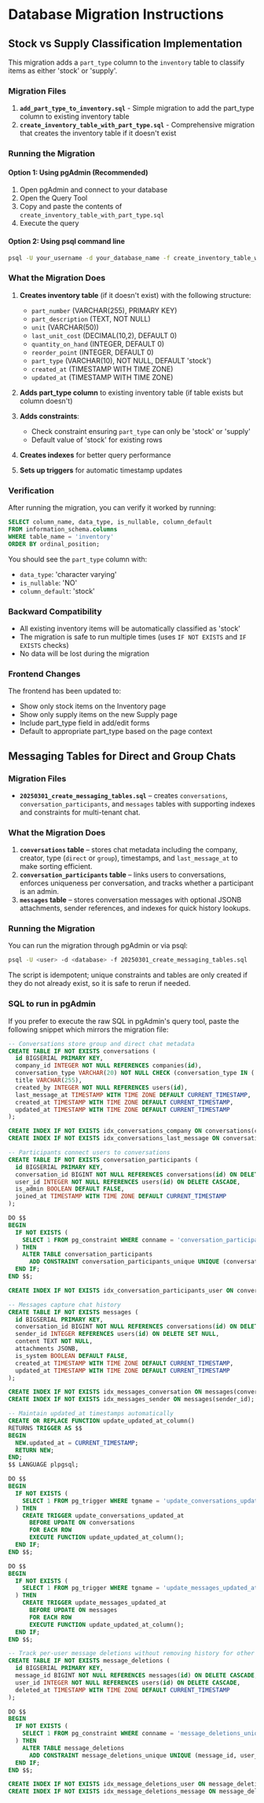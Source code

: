 # Database Migration Instructions

## Stock vs Supply Classification Implementation

This migration adds a `part_type` column to the `inventory` table to classify items as either 'stock' or 'supply'.

### Migration Files

1. **`add_part_type_to_inventory.sql`** - Simple migration to add the part_type column to existing inventory table
2. **`create_inventory_table_with_part_type.sql`** - Comprehensive migration that creates the inventory table if it doesn't exist

### Running the Migration

#### Option 1: Using pgAdmin (Recommended)

1. Open pgAdmin and connect to your database
2. Open the Query Tool
3. Copy and paste the contents of `create_inventory_table_with_part_type.sql`
4. Execute the query

#### Option 2: Using psql command line

```bash
psql -U your_username -d your_database_name -f create_inventory_table_with_part_type.sql
```

### What the Migration Does

1. **Creates inventory table** (if it doesn't exist) with the following structure:
   - `part_number` (VARCHAR(255), PRIMARY KEY)
   - `part_description` (TEXT, NOT NULL)
   - `unit` (VARCHAR(50))
   - `last_unit_cost` (DECIMAL(10,2), DEFAULT 0)
   - `quantity_on_hand` (INTEGER, DEFAULT 0)
   - `reorder_point` (INTEGER, DEFAULT 0)
   - `part_type` (VARCHAR(10), NOT NULL, DEFAULT 'stock')
   - `created_at` (TIMESTAMP WITH TIME ZONE)
   - `updated_at` (TIMESTAMP WITH TIME ZONE)

2. **Adds part_type column** to existing inventory table (if table exists but column doesn't)

3. **Adds constraints**:
   - Check constraint ensuring `part_type` can only be 'stock' or 'supply'
   - Default value of 'stock' for existing rows

4. **Creates indexes** for better query performance

5. **Sets up triggers** for automatic timestamp updates

### Verification

After running the migration, you can verify it worked by running:

```sql
SELECT column_name, data_type, is_nullable, column_default 
FROM information_schema.columns 
WHERE table_name = 'inventory' 
ORDER BY ordinal_position;
```

You should see the `part_type` column with:
- `data_type`: 'character varying'
- `is_nullable`: 'NO'
- `column_default`: 'stock'

### Backward Compatibility

- All existing inventory items will be automatically classified as 'stock'
- The migration is safe to run multiple times (uses `IF NOT EXISTS` and `IF EXISTS` checks)
- No data will be lost during the migration

### Frontend Changes

The frontend has been updated to:
- Show only stock items on the Inventory page
- Show only supply items on the new Supply page
- Include part_type field in add/edit forms
- Default to appropriate part_type based on the page context 
## Messaging Tables for Direct and Group Chats

### Migration Files

- **`20250301_create_messaging_tables.sql`** – creates `conversations`, `conversation_participants`, and `messages` tables with supporting indexes and constraints for multi-tenant chat.

### What the Migration Does

1. **`conversations` table** – stores chat metadata including the company, creator, type (`direct` or `group`), timestamps, and `last_message_at` to make sorting efficient.
2. **`conversation_participants` table** – links users to conversations, enforces uniqueness per conversation, and tracks whether a participant is an admin.
3. **`messages` table** – stores conversation messages with optional JSONB attachments, sender references, and indexes for quick history lookups.

### Running the Migration

You can run the migration through pgAdmin or via psql:

```bash
psql -U <user> -d <database> -f 20250301_create_messaging_tables.sql
```

The script is idempotent; unique constraints and tables are only created if they do not already exist, so it is safe to rerun if needed.

### SQL to run in pgAdmin

If you prefer to execute the raw SQL in pgAdmin's query tool, paste the following snippet which mirrors the migration file:

```sql
-- Conversations store group and direct chat metadata
CREATE TABLE IF NOT EXISTS conversations (
  id BIGSERIAL PRIMARY KEY,
  company_id INTEGER NOT NULL REFERENCES companies(id),
  conversation_type VARCHAR(20) NOT NULL CHECK (conversation_type IN ('direct', 'group')),
  title VARCHAR(255),
  created_by INTEGER NOT NULL REFERENCES users(id),
  last_message_at TIMESTAMP WITH TIME ZONE DEFAULT CURRENT_TIMESTAMP,
  created_at TIMESTAMP WITH TIME ZONE DEFAULT CURRENT_TIMESTAMP,
  updated_at TIMESTAMP WITH TIME ZONE DEFAULT CURRENT_TIMESTAMP
);

CREATE INDEX IF NOT EXISTS idx_conversations_company ON conversations(company_id);
CREATE INDEX IF NOT EXISTS idx_conversations_last_message ON conversations(last_message_at DESC NULLS LAST);

-- Participants connect users to conversations
CREATE TABLE IF NOT EXISTS conversation_participants (
  id BIGSERIAL PRIMARY KEY,
  conversation_id BIGINT NOT NULL REFERENCES conversations(id) ON DELETE CASCADE,
  user_id INTEGER NOT NULL REFERENCES users(id) ON DELETE CASCADE,
  is_admin BOOLEAN DEFAULT FALSE,
  joined_at TIMESTAMP WITH TIME ZONE DEFAULT CURRENT_TIMESTAMP
);

DO $$
BEGIN
  IF NOT EXISTS (
    SELECT 1 FROM pg_constraint WHERE conname = 'conversation_participants_unique'
  ) THEN
    ALTER TABLE conversation_participants
      ADD CONSTRAINT conversation_participants_unique UNIQUE (conversation_id, user_id);
  END IF;
END $$;

CREATE INDEX IF NOT EXISTS idx_conversation_participants_user ON conversation_participants(user_id);

-- Messages capture chat history
CREATE TABLE IF NOT EXISTS messages (
  id BIGSERIAL PRIMARY KEY,
  conversation_id BIGINT NOT NULL REFERENCES conversations(id) ON DELETE CASCADE,
  sender_id INTEGER REFERENCES users(id) ON DELETE SET NULL,
  content TEXT NOT NULL,
  attachments JSONB,
  is_system BOOLEAN DEFAULT FALSE,
  created_at TIMESTAMP WITH TIME ZONE DEFAULT CURRENT_TIMESTAMP,
  updated_at TIMESTAMP WITH TIME ZONE DEFAULT CURRENT_TIMESTAMP
);

CREATE INDEX IF NOT EXISTS idx_messages_conversation ON messages(conversation_id, created_at DESC);
CREATE INDEX IF NOT EXISTS idx_messages_sender ON messages(sender_id);

-- Maintain updated_at timestamps automatically
CREATE OR REPLACE FUNCTION update_updated_at_column()
RETURNS TRIGGER AS $$
BEGIN
  NEW.updated_at = CURRENT_TIMESTAMP;
  RETURN NEW;
END;
$$ LANGUAGE plpgsql;

DO $$
BEGIN
  IF NOT EXISTS (
    SELECT 1 FROM pg_trigger WHERE tgname = 'update_conversations_updated_at'
  ) THEN
    CREATE TRIGGER update_conversations_updated_at
      BEFORE UPDATE ON conversations
      FOR EACH ROW
      EXECUTE FUNCTION update_updated_at_column();
  END IF;
END $$;

DO $$
BEGIN
  IF NOT EXISTS (
    SELECT 1 FROM pg_trigger WHERE tgname = 'update_messages_updated_at'
  ) THEN
    CREATE TRIGGER update_messages_updated_at
      BEFORE UPDATE ON messages
      FOR EACH ROW
      EXECUTE FUNCTION update_updated_at_column();
  END IF;
END $$;

-- Track per-user message deletions without removing history for other participants
CREATE TABLE IF NOT EXISTS message_deletions (
  id BIGSERIAL PRIMARY KEY,
  message_id BIGINT NOT NULL REFERENCES messages(id) ON DELETE CASCADE,
  user_id INTEGER NOT NULL REFERENCES users(id) ON DELETE CASCADE,
  deleted_at TIMESTAMP WITH TIME ZONE DEFAULT CURRENT_TIMESTAMP
);

DO $$
BEGIN
  IF NOT EXISTS (
    SELECT 1 FROM pg_constraint WHERE conname = 'message_deletions_unique'
  ) THEN
    ALTER TABLE message_deletions
      ADD CONSTRAINT message_deletions_unique UNIQUE (message_id, user_id);
  END IF;
END $$;

CREATE INDEX IF NOT EXISTS idx_message_deletions_user ON message_deletions(user_id);
CREATE INDEX IF NOT EXISTS idx_message_deletions_message ON message_deletions(message_id);
```
